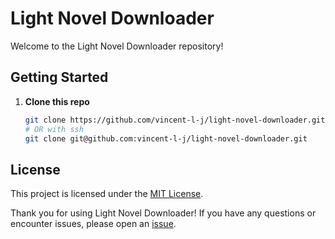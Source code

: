# Light Novel Downloader

Welcome to the Light Novel Downloader repository!

## Getting Started

1. **Clone this repo**

   ```bash
   git clone https://github.com/vincent-l-j/light-novel-downloader.git
   # OR with ssh
   git clone git@github.com:vincent-l-j/light-novel-downloader.git
   ```

## License

This project is licensed under the [MIT License](LICENSE.md).

Thank you for using Light Novel Downloader!
If you have any questions or encounter issues, please open an
[issue](https://github.com/vincent-l-j/project-template/issues).
